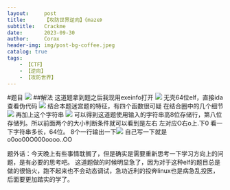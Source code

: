 ```yaml
---
layout:     post
title:      【攻防世界逆向】《maze》
subtitle:   Crackme
date:       2023-09-30
author:     Corax
header-img: img/post-bg-coffee.jpeg
catalog: true
tags:
    - 【CTF】
    - 【逆向】
    - 【攻防世界】
---
```


#题目
![](https://typora-1321221957.cos.ap-shanghai.myqcloud.com/image1/202311020113140.png)
##解法
这道题拿到题之后我现用exeinfo打开
![](https://typora-1321221957.cos.ap-shanghai.myqcloud.com/image1/202311020113141.png)
无壳64位elf，直接ida查看伪代码
![](https://typora-1321221957.cos.ap-shanghai.myqcloud.com/image1/202311020113142.png)
结合本题迷宫题的特征，有四个函数很可疑
在结合圈中的几个细节
![](https://typora-1321221957.cos.ap-shanghai.myqcloud.com/image1/202311020113143.png)
再加上这个字符串
![](https://typora-1321221957.cos.ap-shanghai.myqcloud.com/image1/202311020113144.png)
可以得到这道题使用输入的字符串高8位存储行，第八位存储列。所以前面两个的大小判断条件就可以看到是左右 左对应O右o上.下0
看一下字符串多长，64位。
8个一行输出一下![](https://typora-1321221957.cos.ap-shanghai.myqcloud.com/image1/202311020113145.png)
自己写一下就是
o0oo00O000oooo..OO

题外话：今天晚上有些事情耽搁了，但是确实是需要重新思考一下学习方向上的问题，是有必要的思考吧。
这道题做的时候明显急了，因为对于这种elf的题目总是做的很恼火，跑不起来也不会动态调试，急功近利的投奔linux也是病急乱投医，后面要更加踏实的学了。